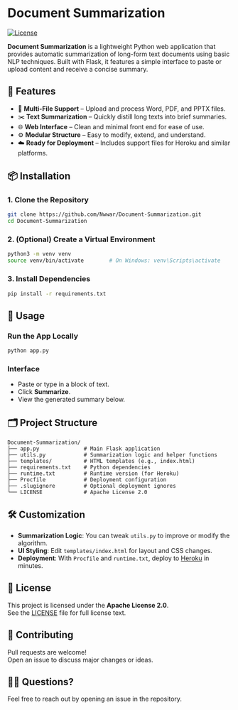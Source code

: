 # Document Summarization

[![License](https://img.shields.io/badge/License-Apache%202.0-blue.svg)](LICENSE)

**Document Summarization** is a lightweight Python web application that provides automatic summarization of long-form text documents using basic NLP techniques. Built with Flask, it features a simple interface to paste or upload content and receive a concise summary.

## 🚀 Features

- 📄 **Multi-File Support** – Upload and process Word, PDF, and PPTX files.
- ✂️ **Text Summarization** – Quickly distill long texts into brief summaries.
- 🌐 **Web Interface** – Clean and minimal front end for ease of use.
- ⚙️ **Modular Structure** – Easy to modify, extend, and understand.
- ☁️ **Ready for Deployment** – Includes support files for Heroku and similar platforms.

## 📦 Installation

### 1. Clone the Repository

```bash
git clone https://github.com/Nwwar/Document-Summarization.git
cd Document-Summarization
```

### 2. (Optional) Create a Virtual Environment

```bash
python3 -m venv venv
source venv/bin/activate        # On Windows: venv\Scripts\activate
```

### 3. Install Dependencies

```bash
pip install -r requirements.txt
```

## 🧠 Usage

### Run the App Locally

```bash
python app.py
```


### Interface

- Paste or type in a block of text.
- Click **Summarize**.
- View the generated summary below.

## 🗂 Project Structure

```
Document-Summarization/
├── app.py              # Main Flask application
├── utils.py            # Summarization logic and helper functions
├── templates/          # HTML templates (e.g., index.html)
├── requirements.txt    # Python dependencies
├── runtime.txt         # Runtime version (for Heroku)
├── Procfile            # Deployment configuration
├── .slugignore         # Optional deployment ignores
└── LICENSE             # Apache License 2.0
```

## 🛠 Customization

- **Summarization Logic**: You can tweak `utils.py` to improve or modify the algorithm.
- **UI Styling**: Edit `templates/index.html` for layout and CSS changes.
- **Deployment**: With `Procfile` and `runtime.txt`, deploy to [Heroku](https://www.heroku.com/) in minutes.

## 📄 License

This project is licensed under the **Apache License 2.0**.  
See the [LICENSE](LICENSE) file for full license text.

## 🤝 Contributing

Pull requests are welcome!  
Open an issue to discuss major changes or ideas.

## 🙋‍♂️ Questions?

Feel free to reach out by opening an issue in the repository.
